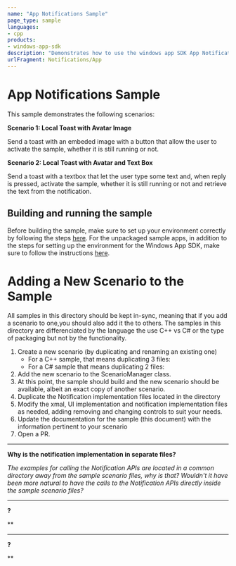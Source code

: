 ```yaml
---
name: "App Notifications Sample" 
page_type: sample
languages:
- cpp
products: 
- windows-app-sdk
description: "Demonstrates how to use the windows app SDK App Notifications APIs from an unpackaged WinUI app"
urlFragment: Notifications/App
---
```

# App Notifications Sample
This sample demonstrates the following scenarios:

**Scenario 1: Local Toast with Avatar Image**

Send a toast with an embeded image with a button that allow the user to activate the sample, whether it is still running or not.

**Scenario 2: Local Toast with Avatar and Text Box**

Send a toast with a textbox that let the user type some text and, when reply is pressed, activate the sample, whether it is still running or not and retrieve the text from the notification.

## Building and running the sample 
Before building the sample, make sure to set up your environment correctly by following the steps [here](https://docs.microsoft.com/windows/apps/windows-app-sdk/set-up-your-development-environment).
For the unpackaged sample apps, in addition to the steps for setting up the environment for the Windows App SDK, make sure to follow the instructions [here](https://docs.microsoft.com/windows/apps/windows-app-sdk/deploy-unpackaged-apps).

# Adding a New Scenario to the Sample
All samples in this directory should be kept in-sync, meaning that if you add a scenario to one,you should also add it the to others.
The samples in this directory are differenciated by the language the use C++ vs C# or the type of packaging but not by the functionality.

1. Create a new scenario (by duplicating and renaming an existing one)
   - For a C++ sample, that means duplicating 3 files:
   - For a C# sample that means duplicating 2 files: 
2. Add the new scenario to the ScenarioManager class.
3. At this point, the sample should build and the new scenario should be available, albeit an exact copy of another scenario.
4. Duplicate the Notification implementation files located in the directory
5. Modify the xmal, UI implementation and notification implementation files as needed, adding removing and changing controls to suit your needs.
6. Update the documentation for the sample (this document) with the information pertinent to your scenario
7. Open a PR.

---
**Why is the notification implementation in separate files?**

*The examples for calling the Notification APIs are located in a common directory away from the sample scenario files, why is that?*
*Wouldn't it have been more natural to have the calls to the Notification APIs directly inside the sample scenario files?*



---
**?**

**



---
**?**

**
